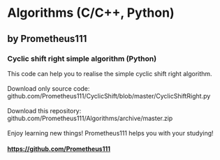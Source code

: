 # Algorithms (C/C++, Python)
## by Prometheus111

### Cyclic shift right simple algorithm (Python)
This code can help you to realise the simple cyclic shift right algorithm. \
\
Download only source code: github.com/Prometheus111/CyclicShift/blob/master/CyclicShiftRight.py \
\
Download this repository: github.com/Prometheus111/Algorithms/archive/master.zip \
\
Enjoy learning new things! Prometheus111 helps you with your studying!
#### https://github.com/Prometheus111 

